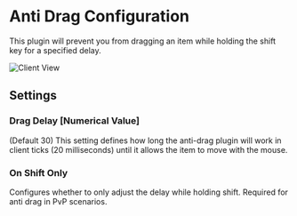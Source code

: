 # Anti Drag Configuration
This plugin will prevent you from dragging an item while holding the shift key for a specified delay.

![Client View](https://raw.githubusercontent.com/runelite/wiki/master/img/Anti-Drag-display.gif)


## Settings

### Drag Delay [Numerical Value]

(Default 30) This setting defines how long the anti-drag plugin will work in client ticks (20 milliseconds) until it allows the item to move with the mouse.

### On Shift Only

Configures whether to only adjust the delay while holding shift. Required for anti drag in PvP scenarios.